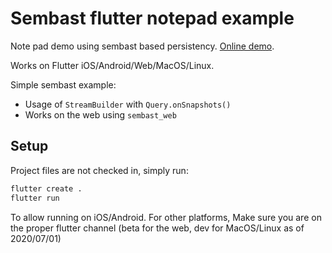 # Sembast flutter notepad example

Note pad demo using sembast based persistency. [Online demo](https://alextekartik.github.io/flutter_app_example/notepad_sembast/).

Works on Flutter iOS/Android/Web/MacOS/Linux.

Simple sembast example:
* Usage of `StreamBuilder` with `Query.onSnapshots()`
* Works on the web using `sembast_web`

## Setup

Project files are not checked in, simply run:

```bash
flutter create .
flutter run
```

To allow running on iOS/Android. For other platforms, Make sure you are on the proper flutter channel (beta for the web, dev for MacOS/Linux as of 2020/07/01)